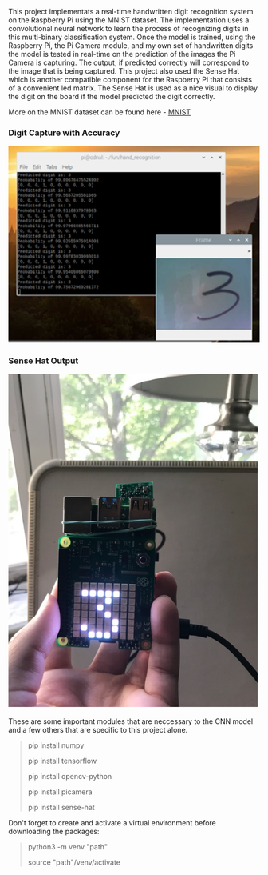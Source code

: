This project implementats a real-time handwritten digit recognition system on the Raspberry Pi 
using the MNIST dataset. The implementation uses a convolutional neural network to learn the process 
of recognizing digits in this multi-binary classification system. Once the model is trained, using 
the Raspberry Pi, the Pi Camera module, and my own set of handwritten digits the model is tested in 
real-time on the prediction of the images the Pi Camera is capturing. The output, if predicted correctly 
will correspond to the image that is being captured. This project also used the Sense Hat which is another 
compatible component for the Raspberry Pi that consists of a convenient led matrix. The Sense Hat is used 
as a nice visual to display the digit on the board if the model predicted the digit correctly.


More on the MNIST dataset can be found here - [MNIST](https://www.tensorflow.org/datasets/catalog/mnist)

### Digit Capture with Accuracy 
![Digit Capture with Accuracy](https://github.com/landonbr/raspberrypi-digit-recognition-NN/blob/master/pics/Picture1.png)


### Sense Hat Output
![Sense Hat Output](https://github.com/landonbr/raspberrypi-digit-recognition-NN/blob/master/pics/Picture2.jpg)


These are some important modules that are neccessary to the CNN model and a few others that
are specific to this project alone.

> pip install numpy
>
> pip install tensorflow
>
> pip install opencv-python
>
> pip install picamera
>
> pip install sense-hat

Don't forget to create and activate a virtual environment before downloading the packages:

> python3 -m venv "path"
>
> source "path"/venv/activate
